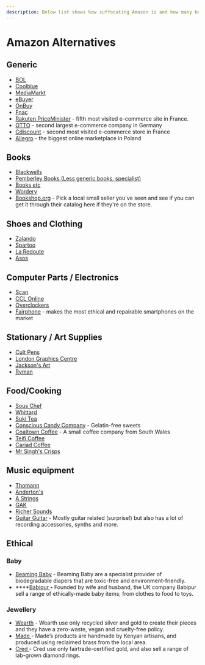 ```yaml
---
description: Below list shows how suffocating Amazon is and how many businesses it affects
---
```


# Amazon Alternatives

## Generic

* [BOL](http://bol.com/)
* [Coolblue](https://www.coolblue.nl/)
* [MediaMarkt](https://www.mediamarkt.nl/)
* [eBuyer](https://www.ebuyer.com/)
* [OnBuy](https://www.onbuy.com/gb/)
* [Fnac](https://www.fnac.com/)
* [Rakuten PriceMinister](https://www.priceminister.com/) - fifth most visited e-commerce site in France.
* [OTTO](https://www.otto.nl/) - second largest e-commerce company in Germany
* [Cdiscount](https://www.cdiscount.com/) - second most visited e-commerce store in France
* [Allegro](https://allegro.pl/) - the biggest online marketplace in Poland

## Books

* [Blackwells](https://blackwells.co.uk/)
* [Pemberley Books \(Less generic books, specialist\)](https://www.pemberleybooks.com/)
* [Books etc](https://www.booksetc.co.uk/)
* [Wordery](https://wordery.com/)
* [Bookshop.org](https://uk.bookshop.org/) - Pick a local small seller you've seen and see if you can get it through their catalog here if they're on the store.

## **Shoes and Clothing**

* [Zalando](https://www.zalando.com/)
* [Spartoo](https://www.spartoo.com/)
* [La Redoute](https://www.laredoute.com/)
* [Asos](https://marketplace.asos.com/)

## **Computer Parts / Electronics**

* [Scan](https://scan.co.uk/)
* [CCL Online](https://cclonline.com/)
* [Overclockers](https://overclockers.co.uk/)
* [Fairphone](https://www.fairphone.com/en/) - makes the most ethical and repairable smartphones on the market

## **Stationary / Art Supplies**

* [Cult Pens](https://cultpens.com/)
* [London Graphics Centre](https://londongraphics.co.uk/)
* [Jackson's Art](https://www.jacksonsart.com/)
* [Ryman](https://ryman.co.uk/)

## **Food/Cooking**

* [Sous Chef](https://souschef.co.uk/)
* [Whittard](https://whittard.co.uk/)
* [Suki Tea](https://suki-tea.com/)
* [Conscious Candy Company](https://www.consciouscandy.co.uk/) - Gelatin-free sweets
* [Coaltown Coffee](https://www.coaltowncoffee.co.uk/) - A small coffee company from South Wales
* [Teifi Coffee](https://www.teificoffee.co.uk/)
* [Cariad Coffee](https://www.cariadcoffee.co.uk/)
* [Mr Singh's Crisps](https://mrsinghsonline.com/)

## **Music equipment**

* [Thomann](https://www.thomann.de/gb/index.html) 
* [Anderton's](https://andertons.co.uk/)
* [A Strings](https://astrings.co.uk/)
* [GAK](https://gak.co.uk/)
* [Richer Sounds](https://www.theguardian.com/business/2019/may/18/richer-sounds-boss-julian-richer-has-no-regrets)
* [Guitar Guitar](https://www.guitarguitar.co.uk/) - Mostly guitar related \(surprise!\) but also has a lot of recording accessories, synths and more.

## Ethical

### Baby

* [Beaming Baby](https://beamingbaby.co.uk/) - Beaming Baby are a specialist provider of biodegradable diapers that are toxic-free and environment-friendly.
* \*\*\*\*[Babipur ](https://www.babipur.co.uk/)**-** Founded by wife and husband, the UK company Babipur sell a range of ethically-made baby items; from clothes to food to toys.

### Jewellery

* [Wearth](https://www.wearthlondon.com/handmade-ethical-jewellery) - Wearth use only recycled silver and gold to create their pieces and they have a zero-waste, vegan and cruelty-free policy.
* [Made ](https://www.made.uk.com/)- Made’s products are handmade by Kenyan artisans, and produced using reclaimed brass from the local area.
* [Cred ](https://credjewellery.com/)- Cred use only fairtrade-certified gold, and also sell a range of lab-grown diamond rings.

